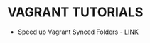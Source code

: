 # VAGRANT TUTORIALS

* Speed up Vagrant Synced Folders - [LINK](https://blog.theodo.fr/2017/07/speed-vagrant-synced-folders/)
